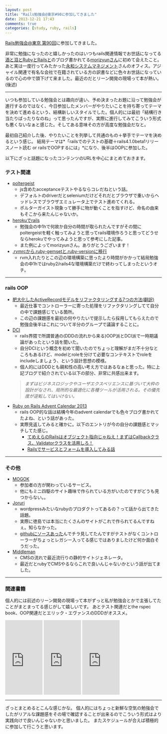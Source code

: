 ```yaml
---
layout: post
title: "Rails勉強会@東京#90に参加してきました"
date: 2013-12-21 17:43
comments: true
categories: [study, ruby, rails]
---
```


[Rails勉強会@東京 第90回](http://railsmeetingtokyo.doorkeeper.jp/events/7642)に参加してきました。

非常に勉強になったのと嬉しかったのはいつもrails関連情報でお世話になってる[酒と泪とRubyとRailsと](http://morizyun.github.io/)のブログ書かれてる[morizyunさん](https://twitter.com/zyunnosuke)に初めて会えたこと。あと実は一度行ってみたかった[永和システムマネジメント](http://www.esm.co.jp/)さんのオフィス。アジャイル関連で有名な会社で在籍されている方の訳書などに色々お世話になっているので心の中で頭下げて来ました。最近のだとリーン開発の現場って本が熱い。(後述)

- - -

いつも参加している勉強会とは趣向が違い、予め決まったお題に沿って勉強会が進行するのではなく、今日参加したメンバーがやりたいことを持ち寄ってテーマを決めて進めるという、結構新しいスタイルでした。個人的には最初「結構行き当たりばったりなのね」って思ったんですが、実際に進行してみてこういう形式も悪くないなぁと感じた。そしてある意味その方が高度な勉強会だなと。

最初自己紹介した後、やりたいことを列挙して共通のもの＋挙手でテーマを決めるという感じ。
結局テーマは*「railsでのテストの基礎＋rails4.1.0beta1リリースノート読む or railsでOOPするには」*になり、後半はOOPに参加した。

以下にざっと話題になったコンテンツのURLを中心にまとめておきます。

### テスト関連

* [poltergeist](http://blog.livedoor.jp/sasata299/archives/51924944.html)
  - js含めたacceptanceテストやるならコレだねという話。
  - デフォルトのdriverだとseleniumだけどそれだとブラウザで重いからヘッドレスでブラウザエミュレータ上でテスト進めてくれる。
  - ポルターガイスト現象って勝手に物が動くことを指すけど、命名の由来もそこから来たんじゃないか。
* [herokuでrails](http://morizyun.github.io/blog/heroku-rails4-postgresql-introduction/)
  - 勉強会の中1hで何故か自分の時間が取られたんですがその間にpoltergeistを軽く触ってみようと思ってrails環境作ろうと思ってどうせならherokuでやってみようと思って参考にした記事。
  - また例によってmorizyunさん。ありがとうございます！
* [.rvmrcから.ruby-gemsetと.ruby-versionに移行](http://qiita.com/prinum/items/ac9feadbbe497649ab3f)
  - rvm入れたりとこの辺の環境構築に思ったより時間がかかって結局勉強会の中1hではruby2/rails4な環境構築だけで終わってしまったというオチ。

- - -

### rails OOP
* [肥大化したActiveRecordモデルをリファクタリングする7つの方法(翻訳)](http://techracho.bpsinc.jp/hachi8833/2013_11_19/14738)
  - 最近仕事でコントローラーに寄った処理をリファクタリングしてて自分の中で課題感じている箇所。
  - この辺の課題感を最初の何やりたいで提示したら採用してもらえたので勉強会後半はこれについて半分のグループで議論することに。
* [DCI](http://dodemoyoiblog.blogspot.jp/2012/09/dci-data-context-interaction.html)
  - rails界隈で所謂普通の(DDDの流れから来る)OOP派とDCI派で一時期議論があったという話を聞いた。
  - 自分DCIという概念を初めて聞いたのでちょっと理解がまだ不十分なところもあるけど、modelとroleを分けて必要なコンテキストでroleをincludeしましょう、という設計思想の模様。
  - 個人的にはDDDとも親和性の高い考え方ではあるなぁと思った。特に上記ブログで紹介されている以下の部分、非常に共感出来ます。
  > *まずはビジネスロジックやユーザエクスペリエンスに基づいて大枠の設計がなされ、局所的な最適化に各種ツールが活用される。その優先度が逆転してはいけない。*
* [Ruby on Rails Advent Calendar 2013](http://qiita.com/advent-calendar/2013/ruby-on-rails)
  - rails OOP的な話は結構今年のadvent calendarでも色々ブログ書かれてたよね、という話があった。
  - 実際見返してみると確かに。以下のエントリが今の自分の課題感とマッチしてた感じ。
    * [てめえらのRailsはオブジェクト指向じゃねえ！まずはCallbackクラス、Validatorクラスを活用しろ！](http://qiita.com/joker1007/items/2a03500017766bdb0234)
    * [Railsでサービスとフォームを導入してみる話](http://a-suenami.hatenablog.com/entry/2013/12/06/092146)

- - -

### その他
* [MOGOK](http://mogok.jp/index.html)
  - 参加者の方が関わっているサービス。
  - 他にもミニ四駆のサイト趣味で作られている方がいたのですがどうも見つからない。。
* [Joruri](http://joruri.org/)
  - wordpressみたいなrubyのプロダクトってあるの？って話から出てきた話題。
  - 実際に徳島では本当にたくさんのサイトがこれで作られてるんですねぇ。知らなかった。
  - [githubにソースあった](https://github.com/joruri/joruricms)んでチラ見してたんですがテストがなくコントローラーがちょっとレガシー入ってる感じではありましたけど何か面白そうだった。
* [Middleman](http://middlemanjp.github.io/)
  - CMSの流れで最近流行りの静的サイトジェネレータ。
  - 最近だとrubyでCMSやるならこれで良いんじゃないかという話が出てました。

- - -

### 関連書籍
個人的には前述のリーン開発の現場って本がずっと私が勉強会とかで主張してたことがまとまってる感じがして嬉しいです。
あとテスト関連だとthe rspec book、OOP関連だとエリック・エヴァンスのDDDがオススメ。

<iframe src="http://rcm-fe.amazon-adsystem.com/e/cm?t=athome0a-22&o=9&p=8&l=as1&asins=427406932X&ref=tf_til&fc1=000000&IS2=1&lt1=_blank&m=amazon&lc1=0000FF&bc1=000000&bg1=FFFFFF&f=ifr" style="width:120px;height:240px;" scrolling="no" marginwidth="0" marginheight="0" frameborder="0"></iframe>

<iframe src="http://rcm-fe.amazon-adsystem.com/e/cm?t=athome0a-22&o=9&p=8&l=as1&asins=4798121932&ref=tf_til&fc1=000000&IS2=1&lt1=_blank&m=amazon&lc1=0000FF&bc1=000000&bg1=FFFFFF&f=ifr" style="width:120px;height:240px;" scrolling="no" marginwidth="0" marginheight="0" frameborder="0"></iframe>

<iframe src="http://rcm-fe.amazon-adsystem.com/e/cm?t=athome0a-22&o=9&p=8&l=as1&asins=4798121967&ref=tf_til&fc1=000000&IS2=1&lt1=_blank&m=amazon&lc1=0000FF&bc1=000000&bg1=FFFFFF&f=ifr" style="width:120px;height:240px;" scrolling="no" marginwidth="0" marginheight="0" frameborder="0"></iframe>

- - -

ざっとまとめるとこんな感じかな。
個人的にはちょっと新鮮な空気の勉強会でしたがリアルな課題感をその場で確認することが出来るのでこういう形式はより実践向けで良いんじゃないかと思いました。
またスケジュールが合えば積極的に参加して行こうと思います。
